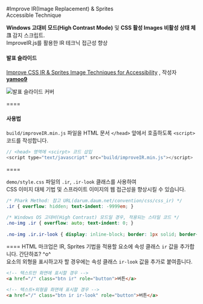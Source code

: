 #Improve IR(Image Replacement) & Sprites<br>Accessible Technique

__Windows 고대비 모드(High Contrast Mode)__ 및 **CSS 활성 Images 비활성 상태 체크** 감지 스크립트.<br>
ImproveIR.js를 활용한 IR 테크닉 접근성 향상

#### 발표 슬라이드

<p><a href="//www.slideshare.net/jeehoon/1209-10-2014" title="Improve CSS IR &amp; Sprites Image Techniques for Accessibility" target="_blank">Improve CSS IR &amp; Sprites Image Techniques for Accessibility</a> </strong>, 작성자 <strong><a href="//www.slideshare.net/jeehoon" target="_blank">yamoo9</a></strong></p>

![발표 슬라이드 커버](http://image.slidesharecdn.com/css-irspritesaccessiblesolutionimproveir-141208181643-conversion-gate02/95/improve-css-ir-sprites-image-techniques-for-accessibility-1-638.jpg "Improve CSS IR & Sprites Image Techniques for Accessibility 발표 슬라이드 커버")

====

#### 사용법

`build/improveIR.min.js` 파일을 HTML 문서 `</head>` 앞에서 호출하도록 `<script>` 코드를 작성합니다.

```javascript
// <head> 영역에 <scirpt> 코드 삽입
<script type="text/javascript" src="build/improveIR.min.js"></script>
```
====

`demo/style.css` 파일의 `.ir`, `.ir-look` 클래스를 사용하여<br>
CSS 이미지 대체 기법 및 스프라이트 이미지의 웹 접근성을 향상시킬 수 있습니다.

```css
/* Phark Method: 참고 URL(darum.daum.net/convention/css/css_ir) */
.ir { overflow: hidden; text-indent: -9999em; }

/* Windows OS 고대비(High Contrast) 모드일 경우, 적용되는 스타일 코드 */
.no-img .ir { overflow: auto; text-indent: 0; }
  
.no-img .ir.ir-look { display: inline-block; border: 1px solid; border-radius: 4px; }
```
====
HTML 마크업은 IR, Sprites 기법을 적용할 요소에 속성 클래스 `ir` 값을 추가합니다. 간단하죠? ^o^<br>
요소의 외형을 표시하고자 할 경우에는 속성 클래스 `ir-look` 값을 추가로 붙여줍니다.

```html
<!-- 텍스트만 화면에 표시할 경우 -->
<a href="/" class="btn ir" role="button">버튼</a>

<!-- 텍스트+외형을 화면에 표시할 경우 -->
<a href="/" class="btn ir ir-look" role="button">버튼</a>
```
